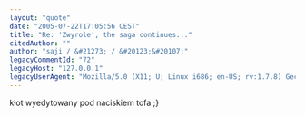 ```yaml
---
layout: "quote"
date: "2005-07-22T17:05:56 CEST"
title: "Re: 'Zwyrole', the saga continues..."
citedAuthor: ""
author: "saji / &#21273; / &#20123;&#20107;"
legacyCommentId: "72"
legacyHost: "127.0.0.1"
legacyUserAgent: "Mozilla/5.0 (X11; U; Linux i686; en-US; rv:1.7.8) Gecko/20050520 Firefox/1.0.4"
---
```


kłot wyedytowany pod naciskiem tofa ;}